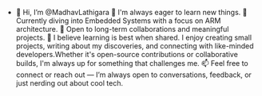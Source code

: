 - 👋 Hi, I’m @MadhavLathigara
👀 I'm always eager to learn new things.
🌱 Currently diving into Embedded Systems with a focus on ARM architecture.
💞️ Open to long-term collaborations and meaningful projects.
💬 I believe learning is best when shared. I enjoy creating small projects, writing about my discoveries, and connecting with like-minded developers.Whether it's open-source contributions or collaborative builds, I'm always up for something that challenges me.
📫 Feel free to connect or reach out — I’m always open to conversations, feedback, or just nerding out about cool tech.
